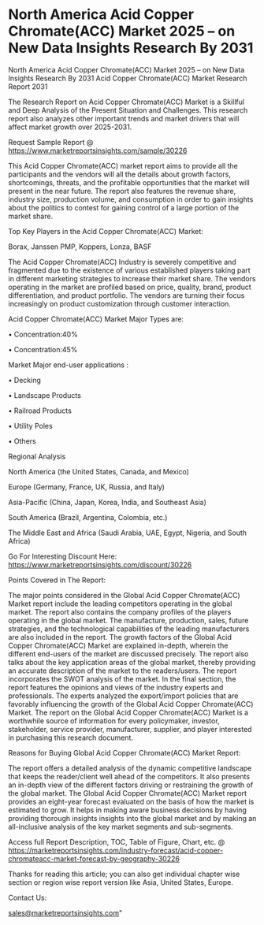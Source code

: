 # North America Acid Copper Chromate(ACC) Market 2025 – on New Data Insights Research By 2031
North America Acid Copper Chromate(ACC) Market 2025 – on New Data Insights Research By 2031
Acid Copper Chromate(ACC) Market Research Report 2031

The Research Report on Acid Copper Chromate(ACC) Market is a Skillful and Deep Analysis of the Present Situation and Challenges. This research report also analyzes other important trends and market drivers that will affect market growth over 2025-2031.

Request Sample Report @ https://www.marketreportsinsights.com/sample/30226

This Acid Copper Chromate(ACC) market report aims to provide all the participants and the vendors will all the details about growth factors, shortcomings, threats, and the profitable opportunities that the market will present in the near future. The report also features the revenue share, industry size, production volume, and consumption in order to gain insights about the politics to contest for gaining control of a large portion of the market share.

Top Key Players in the Acid Copper Chromate(ACC) Market:

Borax, Janssen PMP, Koppers, Lonza, BASF

The Acid Copper Chromate(ACC) Industry is severely competitive and fragmented due to the existence of various established players taking part in different marketing strategies to increase their market share. The vendors operating in the market are profiled based on price, quality, brand, product differentiation, and product portfolio. The vendors are turning their focus increasingly on product customization through customer interaction.

Acid Copper Chromate(ACC) Market Major Types are:

• Concentration:40%

• Concentration:45%

Market Major end-user applications :

• Decking

• Landscape Products

• Railroad Products

• Utility Poles

• Others

Regional Analysis

North America (the United States, Canada, and Mexico)

Europe (Germany, France, UK, Russia, and Italy)

Asia-Pacific (China, Japan, Korea, India, and Southeast Asia)

South America (Brazil, Argentina, Colombia, etc.)

The Middle East and Africa (Saudi Arabia, UAE, Egypt, Nigeria, and South Africa)

Go For Interesting Discount Here: https://www.marketreportsinsights.com/discount/30226

Points Covered in The Report:

The major points considered in the Global Acid Copper Chromate(ACC) Market report include the leading competitors operating in the global market.
The report also contains the company profiles of the players operating in the global market.
The manufacture, production, sales, future strategies, and the technological capabilities of the leading manufacturers are also included in the report.
The growth factors of the Global Acid Copper Chromate(ACC) Market are explained in-depth, wherein the different end-users of the market are discussed precisely.
The report also talks about the key application areas of the global market, thereby providing an accurate description of the market to the readers/users.
The report incorporates the SWOT analysis of the market. In the final section, the report features the opinions and views of the industry experts and professionals. The experts analyzed the export/import policies that are favorably influencing the growth of the Global Acid Copper Chromate(ACC) Market.
The report on the Global Acid Copper Chromate(ACC) Market is a worthwhile source of information for every policymaker, investor, stakeholder, service provider, manufacturer, supplier, and player interested in purchasing this research document.

Reasons for Buying Global Acid Copper Chromate(ACC) Market Report:

The report offers a detailed analysis of the dynamic competitive landscape that keeps the reader/client well ahead of the competitors.
It also presents an in-depth view of the different factors driving or restraining the growth of the global market.
The Global Acid Copper Chromate(ACC) Market report provides an eight-year forecast evaluated on the basis of how the market is estimated to grow.
It helps in making aware business decisions by having providing thorough insights insights into the global market and by making an all-inclusive analysis of the key market segments and sub-segments.

Access full Report Description, TOC, Table of Figure, Chart, etc. @ https://marketreportsinsights.com/industry-forecast/acid-copper-chromateacc-market-forecast-by-geography-30226

Thanks for reading this article; you can also get individual chapter wise section or region wise report version like Asia, United States, Europe.

Contact Us:

sales@marketreportsinsights.com"
